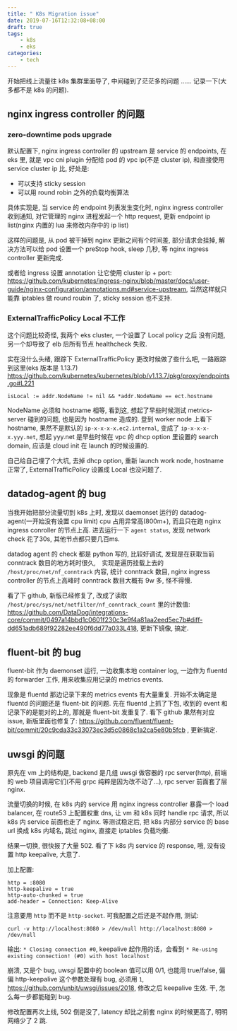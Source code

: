 ```yaml
---
title: " K8s Migration issue"
date: 2019-07-16T12:32:08+08:00
draft: true
tags:
    - k8s
    - eks
categories:
    - tech
---
```


开始把线上流量往 k8s 集群里面导了, 中间碰到了茫茫多的问题 ...... 记录一下(大多都不是 k8s 的问题). 

## nginx ingress controller 的问题

### zero-downtime pods upgrade 

默认配置下, nginx ingress controller 的 upstream 是 service 的 endpoints, 在 eks 里, 就是 vpc cni plugin 分配给 pod 的 vpc ip(不是 cluster ip),
和直接使用 service cluster ip 比, 好处是:

- 可以支持 sticky session
- 可以用 round robin 之外的负载均衡算法

具体实现是, 当 service 的 endpoint 列表发生变化时, nginx ingress controller 收到通知, 对它管理的 nginx 进程发起一个 http request, 更新 endpoint ip
list(nginx 内置的 lua 来修改内存中的 ip list)

这样的问题是, 从 pod 被干掉到 nginx 更新之间有个时间差, 部分请求会挂掉, 解决方法可以给 pod 设置一个 preStop hook, sleep 几秒, 等 nginx ingress controller
更新完成. 

或者给 ingress 设置 annotation 让它使用 cluster ip + port:  https://github.com/kubernetes/ingress-nginx/blob/master/docs/user-guide/nginx-configuration/annotations.md#service-upstream, 当然这样就只能靠 iptables 做 round roubin 了, sticky session 也不支持.

### ExternalTrafficPolicy Local 不工作

这个问题比较奇怪, 我两个 eks cluster, 一个设置了 Local policy 之后 没有问题, 另一个却导致了 elb 后所有节点 healthcheck 失败.

实在没什么头绪, 跟踪下 ExternalTrafficPolicy 更改时候做了些什么吧, 一路跟踪到这里(eks 版本是 1.13.7) https://github.com/kubernetes/kubernetes/blob/v1.13.7/pkg/proxy/endpoints.go#L221
    
    isLocal := addr.NodeName != nil && *addr.NodeName == ect.hostname

NodeName 必须和 hostname 相等, 看到这, 想起了早些时候测试 metrics-server 碰到的问题, 也是因为 hostname 造成的. 登到 worker node 上看下 hostname, 果然不是默认的 `ip-x-x-x-x.ec2.internal`, 变成了 `ip-x-x-x-x.yyy.net`, 想起 yyy.net 是早些时候在 vpc 的 dhcp option 里设置的 search domain, 应该是 cloud init 在 launch 的时候设置的.   

自己给自己埋了个大坑, 去掉 dhcp option, 重新 launch work node, hostname 正常了, ExternalTrafficPolicy 设置成 Local 也没问题了.

## datadog-agent 的 bug

当我开始把部分流量切到 k8s 上时, 发现以 daemonset 运行的 datadog-agent(一开始没有设置 cpu limit) cpu 占用异常高(800m+), 而且只在跑 nginx ingress conroller 的节点上高. 
进去运行一下 `agent status`, 发现 network check 花了30s, 其他节点都只要几百ms.

datadog agent 的 check 都是 python 写的, 比较好调试, 发现是在获取当前 conntrack 数目的地方耗时很久,　实现是遍历挂载上去的 `/host/proc/net/nf_conntrack` 内容, 统计 conntrack 数目, nginx ingress controller 的节点上高峰时 conntrack 数目大概有 9w 多, 怪不得慢.

看了下 github, 新版已经修复了, 改成了读取 `/host/proc/sys/net/netfilter/nf_conntrack_count` 里的计数值: https://github.com/DataDog/integrations-core/commit/0497a14bbd1c0601f230c3e9f4a81aa2eed5ec7b#diff-dd651adb689f92282ee490f6dd77a033L418, 更新下镜像, 搞定.

## fluent-bit 的 bug

fluent-bit 作为 daemonset 运行, 一边收集本地 container log, 一边作为 fluentd 的 forwarder 工作, 用来收集应用记录的 metrics events.

现象是 fluentd 那边记录下来的 metrics events 有大量重复. 开始不太确定是 fluentd 的问题还是 fluent-bit 的问题. 先在 fluentd 上抓了下包, 收到的 event 和记录下的是能对的上的, 那就是 fluent-bit 发重复了. 看下 github 果然有对应 issue, 新版里面也修复了: https://github.com/fluent/fluent-bit/commit/20c9cda33c33073ec3d5c0868c1a2ca5e80b5fcb
 , 更新搞定.

## uwsgi 的问题

原先在 vm 上的结构是, backend 是几组 uwsgi 做容器的 rpc server(http), 前端的 web 项目调用它们(不用 grpc 纯粹是因为改不动了...), rpc server 前面套了层 nginx.

流量切换的时候, 在 k8s 内的 service 用 nginx ingress controller 暴露一个 load balancer, 在 route53 上配置权重 dns, 让 vm 和 k8s 同时 handle rpc 请求, 所以 k8s 内 service
前面也走了 nginx. 等测试稳定后, 把 k8s 内部分 service 的 base url 换成 k8s 内域名, 跳过 nginx, 直接走 iptables 负载均衡.

结果一切换, 很快报了大量 502. 看了下 k8s 内 service 的 response, 哦, 没有设置 http keepalive, 大意了.

加上配置:
    
    http = :8080
    http-keepalive = true
    http-auto-chunked = true
    add-header = Connection: Keep-Alive

注意要用 `http` 而不是 `http-socket`.  可我配置之后还是不起作用, 测试:

    curl -v http://localhost:8080 > /dev/null http://localhost:8080 > /dev/null

输出: `* Closing connection #0`,  keepalive 起作用的话，会看到 `* Re-using existing connection! (#0) with host localhost`

崩溃, 又是个 bug, uwsgi 配置中的 boolean 值可以用 0/1, 也能用 true/false, 偏偏 http-keepalive 这个参数处理有 bug, 必须用 `1`,  https://github.com/unbit/uwsgi/issues/2018,
修改之后 keepalive 生效. 干, 怎么每一步都能碰到 bug.

修改配置再次上线, 502 倒是没了, latency 却比之前套 nginx 的时候更高了, 明明网络少了 2 跳. 
